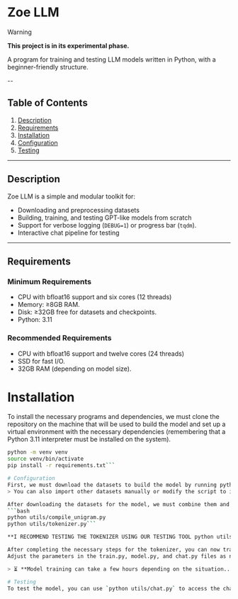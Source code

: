 # Zoe LLM

> [!WARNING]
> **This project is in its experimental phase.**

A program for training and testing LLM models written in Python, with a beginner-friendly structure.

--
## Table of Contents

1. [Description](#description)
2. [Requirements](#requirements)
3. [Installation](#installation)
4. [Configuration](#configuration)
5. [Testing](#testi)
---

## Description

Zoe LLM is a simple and modular toolkit for:

- Downloading and preprocessing datasets
- Building, training, and testing GPT-like models from scratch
- Support for verbose logging (`DEBUG=1`) or progress bar (`tqdm`).
- Interactive chat pipeline for testing
---

## Requirements

### Minimum Requirements

- CPU with bfloat16 support and six cores (12 threads)
- Memory: ≥8GB RAM.
- Disk: ≥32GB free for datasets and checkpoints.
- Python: 3.11

### Recommended Requirements

- CPU with bfloat16 support and twelve cores (24 threads)
- SSD for fast I/O.
- 32GB RAM (depending on model size).

# Installation
To install the necessary programs and dependencies, we must clone the repository on the machine that will be used to build the model and set up a virtual environment with the necessary dependencies (remembering that a Python 3.11 interpreter must be installed on the system).

```bash
python -m venv venv
source venv/bin/activate
pip install -r requirements.txt```

# Configuration
First, we must download the datasets to build the model by running python `utils/download_datasets.py`
> You can also import other datasets manually or modify the script to include more datasets ;)

After downloading the datasets for the model, we must combine them and process them before running the tokenizer. To do this, simply run python `utils/preprocess.py` and to build the tokenizer, simply run the following scripts:
```bash
python utils/compile_unigram.py
python utils/tokenizer.py```

**I RECOMMEND TESTING THE TOKENIZER USING OUR TESTING TOOL python utils/test_tokenizer.py**

After completing the necessary steps for the tokenizer, you can now train your model using python utils/train.py.
Adjust the parameters in the train.py, model.py, and chat.py files as needed.

> ⏳ **Model training can take a few hours depending on the situation...**

# Testing
To test the model, you can use `python utils/chat.py` to access the chat program that will interact with the model.
